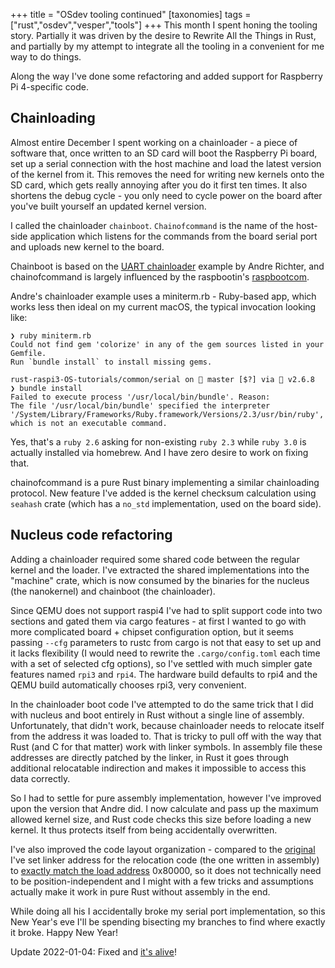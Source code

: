 +++
title = "OSdev tooling continued"
[taxonomies]
tags = ["rust","osdev","vesper","tools"]
+++
This month I spent honing the tooling story. Partially it was driven by the desire to Rewrite All the Things in Rust, and partially by my attempt to integrate all the tooling in a convenient for me way to do things.

Along the way I've done some refactoring and added support for Raspberry Pi 4-specific code.

<!-- more -->

## Chainloading

Almost entire December I spent working on a chainloader - a piece of software that, once written to an SD card will boot the Raspberry Pi board, set up a serial connection with the host machine and load the latest version of the kernel from it. This removes the need for writing new kernels onto the SD card, which gets really annoying after you do it first ten times. It also shortens the debug cycle - you only need to cycle power on the board after you've built yourself an updated kernel version.

I called the chainloader `chainboot`. `Chainofcommand` is the name of the host-side application which listens for the commands from the board serial port and uploads new kernel to the board.

Chainboot is based on the [UART chainloader](https://github.com/rust-embedded/rust-raspberrypi-OS-tutorials/tree/master/06_uart_chainloader) example by Andre Richter, and chainofcommand is largely influenced by the raspbootin's [raspbootcom](https://github.com/mrvn/raspbootin/tree/master/raspbootcom).

Andre's chainloader example uses a miniterm.rb - Ruby-based app, which works less then ideal on my current macOS, the typical invocation looking like:

```
❯ ruby miniterm.rb
Could not find gem 'colorize' in any of the gem sources listed in your Gemfile.
Run `bundle install` to install missing gems.

rust-raspi3-OS-tutorials/common/serial on  master [$?] via 💎 v2.6.8
❯ bundle install
Failed to execute process '/usr/local/bin/bundle'. Reason:
The file '/usr/local/bin/bundle' specified the interpreter '/System/Library/Frameworks/Ruby.framework/Versions/2.3/usr/bin/ruby', which is not an executable command.
```

Yes, that's a `ruby 2.6` asking for non-existing `ruby 2.3` while `ruby 3.0` is actually installed via homebrew. And I have zero desire to work on fixing that.

chainofcommand is a pure Rust binary implementing a similar chainloading protocol. New feature I've added is the kernel checksum calculation using `seahash` crate (which has a `no_std` implementation, used on the board side).

## Nucleus code refactoring

Adding a chainloader required some shared code between the regular kernel and the loader. I've extracted the shared implementations into the "machine" crate, which is now consumed by the binaries for the nucleus (the nanokernel) and chainboot (the chainloader).

Since QEMU does not support raspi4 I've had to split support code into two sections and gated them via cargo features - at first I wanted to go with more complicated board + chipset configuration option, but it seems passing `--cfg` parameters to rustc from cargo is not that easy to set up and it lacks flexibility (I would need to rewrite the `.cargo/config.toml` each time with a set of selected cfg options), so I've settled with much simpler gate features named `rpi3` and `rpi4`. The hardware build defaults to rpi4 and the QEMU build automatically chooses rpi3, very convenient.

In the chainloader boot code I've attempted to do the same trick that I did with nucleus and boot entirely in Rust without a single line of assembly. Unfortunately, that didn't work, because chainloader needs to relocate itself from the address it was loaded to. That is tricky to pull off with the way that Rust (and C for that matter) work with linker symbols. In assembly file these addresses are directly patched by the linker, in Rust it goes through additional relocatable indirection and makes it impossible to access this data correctly.

So I had to settle for pure assembly implementation, however I've improved upon the version that Andre did. I now calculate and pass up the maximum allowed kernel size, and Rust code checks this size before loading a new kernel. It thus protects itself from being accidentally overwritten.

I've also improved the code layout organization - compared to the [original](https://github.com/rust-embedded/rust-raspberrypi-OS-tutorials/blob/master/06_uart_chainloader/src/bsp/raspberrypi/link.ld#L30) I've set linker address for the relocation code (the one written in assembly) to [exactly match the load address](https://github.com/metta-systems/vesper/blob/feature/chainboot/bin/chainboot/src/link.ld#L50-L65) 0x80000, so it does not technically need to be position-independent and I might with a few tricks and assumptions actually make it work in pure Rust without assembly in the end.

While doing all his I accidentally broke my serial port implementation, so this New Year's eve I'll be spending bisecting my branches to find where exactly it broke. Happy New Year!

Update 2022-01-04: Fixed and [it's alive](https://gist.github.com/berkus/2b35cee48fc88e1abfd56e21e94a3002)!

